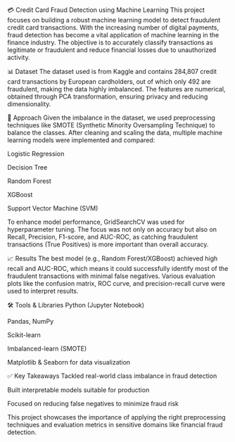 💳 Credit Card Fraud Detection using Machine Learning
This project focuses on building a robust machine learning model to detect fraudulent credit card transactions. With the increasing number of digital payments, fraud detection has become a vital application of machine learning in the finance industry. The objective is to accurately classify transactions as legitimate or fraudulent and reduce financial losses due to unauthorized activity.

📊 Dataset
The dataset used is from Kaggle and contains 284,807 credit card transactions by European cardholders, out of which only 492 are fraudulent, making the data highly imbalanced. The features are numerical, obtained through PCA transformation, ensuring privacy and reducing dimensionality.

🧠 Approach
Given the imbalance in the dataset, we used preprocessing techniques like SMOTE (Synthetic Minority Oversampling Technique) to balance the classes. After cleaning and scaling the data, multiple machine learning models were implemented and compared:

Logistic Regression

Decision Tree

Random Forest

XGBoost

Support Vector Machine (SVM)

To enhance model performance, GridSearchCV was used for hyperparameter tuning. The focus was not only on accuracy but also on Recall, Precision, F1-score, and AUC-ROC, as catching fraudulent transactions (True Positives) is more important than overall accuracy.

📈 Results
The best model (e.g., Random Forest/XGBoost) achieved high recall and AUC-ROC, which means it could successfully identify most of the fraudulent transactions with minimal false negatives. Various evaluation plots like the confusion matrix, ROC curve, and precision-recall curve were used to interpret results.

🛠️ Tools & Libraries
Python (Jupyter Notebook)

Pandas, NumPy

Scikit-learn

Imbalanced-learn (SMOTE)

Matplotlib & Seaborn for data visualization

✅ Key Takeaways
Tackled real-world class imbalance in fraud detection

Built interpretable models suitable for production

Focused on reducing false negatives to minimize fraud risk

This project showcases the importance of applying the right preprocessing techniques and evaluation metrics in sensitive domains like financial fraud detection.


